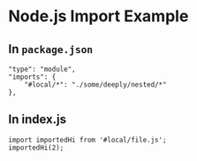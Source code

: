 # Node.js Import Example

## In `package.json`

    "type": "module",
    "imports": {
        "#local/*": "./some/deeply/nested/*"
    },

## In index.js

    import importedHi from '#local/file.js';
    importedHi(2);
